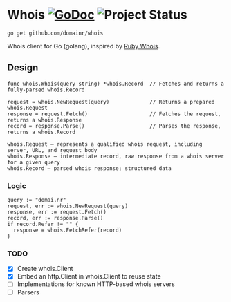 # Whois [![GoDoc](https://godoc.org/github.com/domainr/whois?status.png)](https://godoc.org/github.com/domainr/whois) ![Project Status](http://img.shields.io/badge/status-development-red.svg)

`go get github.com/domainr/whois`

Whois client for Go (golang), inspired by [Ruby Whois](https://github.com/weppos/whois).

## Design

```
func whois.Whois(query string) *whois.Record  // Fetches and returns a fully-parsed whois.Record

request = whois.NewRequest(query)             // Returns a prepared whois.Request
response = request.Fetch()                    // Fetches the request, returns a whois.Response
record = response.Parse()                     // Parses the response, returns a whois.Record

whois.Request — represents a qualified whois request, including server, URL, and request body
whois.Response — intermediate record, raw response from a whois server for a given query
whois.Record — parsed whois response; structured data
```

### Logic

```
query := "domai.nr"
request, err := whois.NewRequest(query)
response, err := request.Fetch()
record, err := response.Parse()
if record.Refer != "" {
  response = whois.FetchRefer(record)
}
```

### TODO

- [X] Create whois.Client
- [X] Embed an http.Client in whois.Client to reuse state
- [ ] Implementations for known HTTP-based whois servers
- [ ] Parsers
